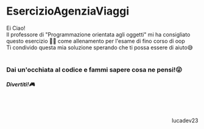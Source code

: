 # EsercizioAgenziaViaggi
Ei Ciao!</br>
Il professore di "Programmazione orientata agli oggetti" mi ha consigliato questo esercizio 👨‍🏫 come allenamento per l'esame di fino corso di oop</br>
Ti condivido questa mia soluzione sperando che ti possa essere di aiuto😅</br>
</br>
<h3>Dai un'occhiata al codice e fammi sapere cosa ne pensi!😜</h3>

<h5>Divertiti!🎮</h5></br></br>
<p align="right"> 
lucadev23
</p>
